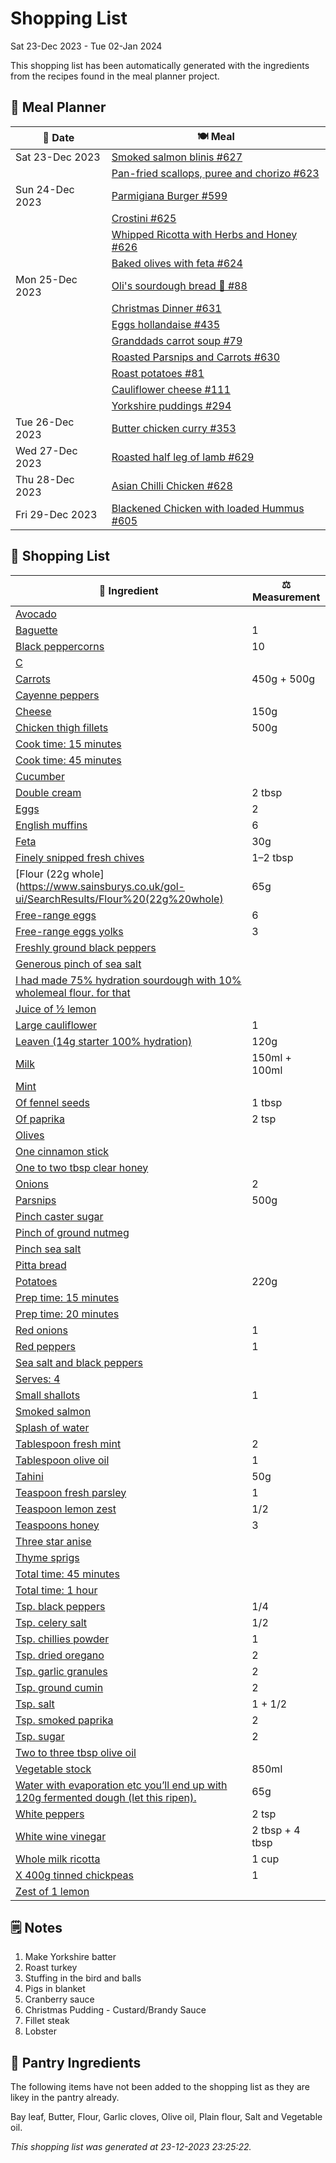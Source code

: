 # Shopping List

Sat 23-Dec 2023 - Tue 02-Jan 2024

This shopping list has been automatically generated with the ingredients from the recipes found in the meal planner project.

## 📅 Meal Planner

|📅 Date| 🍽️ Meal|
|----|----|
|Sat 23-Dec 2023|[Smoked salmon blinis #627](https://github.com/jcallaghan/The-Cookbook/issues/627)|
||[Pan-fried scallops, puree and chorizo #623](https://github.com/jcallaghan/The-Cookbook/issues/623)|
|Sun 24-Dec 2023|[Parmigiana Burger #599](https://github.com/jcallaghan/The-Cookbook/issues/599)|
||[Crostini #625](https://github.com/jcallaghan/The-Cookbook/issues/625)|
||[Whipped Ricotta with Herbs and Honey #626](https://github.com/jcallaghan/The-Cookbook/issues/626)|
||[Baked olives with feta #624](https://github.com/jcallaghan/The-Cookbook/issues/624)|
|Mon 25-Dec 2023|[Oli's sourdough bread 🍞 #88](https://github.com/jcallaghan/The-Cookbook/issues/88)|
||[Christmas Dinner #631](https://github.com/jcallaghan/The-Cookbook/issues/631)|
||[Eggs hollandaise #435](https://github.com/jcallaghan/The-Cookbook/issues/435)|
||[Granddads carrot soup #79](https://github.com/jcallaghan/The-Cookbook/issues/79)|
||[Roasted Parsnips and Carrots #630](https://github.com/jcallaghan/The-Cookbook/issues/630)|
||[Roast potatoes  #81](https://github.com/jcallaghan/The-Cookbook/issues/81)|
||[Cauliflower cheese #111](https://github.com/jcallaghan/The-Cookbook/issues/111)|
||[Yorkshire puddings #294](https://github.com/jcallaghan/The-Cookbook/issues/294)|
|Tue 26-Dec 2023|[Butter chicken curry #353](https://github.com/jcallaghan/The-Cookbook/issues/353)|
|Wed 27-Dec 2023|[Roasted half leg of lamb #629](https://github.com/jcallaghan/The-Cookbook/issues/629)|
|Thu 28-Dec 2023|[Asian Chilli Chicken #628](https://github.com/jcallaghan/The-Cookbook/issues/628)|
|Fri 29-Dec 2023|[Blackened Chicken with loaded Hummus #605](https://github.com/jcallaghan/The-Cookbook/issues/605)|

## 🛒 Shopping List

| 🍌 Ingredient| ⚖️ Measurement|
|----------|-----------|
|[Avocado](https://www.sainsburys.co.uk/gol-ui/SearchResults/Avocado)||
|[Baguette](https://www.sainsburys.co.uk/gol-ui/SearchResults/Baguette)|1|
|[Black peppercorns](https://www.sainsburys.co.uk/gol-ui/SearchResults/Black%20peppercorns)|10|
|[C](https://www.sainsburys.co.uk/gol-ui/SearchResults/C)||
|[Carrots](https://www.sainsburys.co.uk/gol-ui/SearchResults/Carrots)|450g + 500g|
|[Cayenne peppers](https://www.sainsburys.co.uk/gol-ui/SearchResults/Cayenne%20peppers)||
|[Cheese](https://www.sainsburys.co.uk/gol-ui/SearchResults/Cheese)|150g|
|[Chicken thigh fillets](https://www.sainsburys.co.uk/gol-ui/SearchResults/Chicken%20thigh%20fillets)|500g|
|[Cook time: 15 minutes](https://www.sainsburys.co.uk/gol-ui/SearchResults/Cook%20time:%2015%20minutes)||
|[Cook time: 45 minutes](https://www.sainsburys.co.uk/gol-ui/SearchResults/Cook%20time:%2045%20minutes)||
|[Cucumber](https://www.sainsburys.co.uk/gol-ui/SearchResults/Cucumber)||
|[Double cream](https://www.sainsburys.co.uk/gol-ui/SearchResults/Double%20cream)|2 tbsp|
|[Eggs](https://www.sainsburys.co.uk/gol-ui/SearchResults/Eggs)|2|
|[English muffins](https://www.sainsburys.co.uk/gol-ui/SearchResults/English%20muffins)|6|
|[Feta](https://www.sainsburys.co.uk/gol-ui/SearchResults/Feta)|30g|
|[Finely snipped fresh chives](https://www.sainsburys.co.uk/gol-ui/SearchResults/Finely%20snipped%20fresh%20chives)|1–2 tbsp|
|[Flour (22g whole](https://www.sainsburys.co.uk/gol-ui/SearchResults/Flour%20(22g%20whole)|65g|
|[Free-range eggs](https://www.sainsburys.co.uk/gol-ui/SearchResults/Free-range%20eggs)|6|
|[Free-range eggs yolks](https://www.sainsburys.co.uk/gol-ui/SearchResults/Free-range%20eggs%20yolks)|3|
|[Freshly ground black peppers](https://www.sainsburys.co.uk/gol-ui/SearchResults/Freshly%20ground%20black%20peppers)||
|[Generous pinch of sea salt](https://www.sainsburys.co.uk/gol-ui/SearchResults/Generous%20pinch%20of%20sea%20salt)||
|[I had made 75% hydration sourdough with 10% wholemeal flour. for that](https://www.sainsburys.co.uk/gol-ui/SearchResults/I%20had%20made%2075%%20hydration%20sourdough%20with%2010%%20wholemeal%20flour.%20for%20that)||
|[Juice of ½ lemon](https://www.sainsburys.co.uk/gol-ui/SearchResults/Juice%20of%20½%20lemon)||
|[Large cauliflower](https://www.sainsburys.co.uk/gol-ui/SearchResults/Large%20cauliflower)|1|
|[Leaven (14g starter 100% hydration)](https://www.sainsburys.co.uk/gol-ui/SearchResults/Leaven%20(14g%20starter%20100%%20hydration))|120g|
|[Milk](https://www.sainsburys.co.uk/gol-ui/SearchResults/Milk)|150ml + 100ml|
|[Mint](https://www.sainsburys.co.uk/gol-ui/SearchResults/Mint)||
|[Of fennel seeds](https://www.sainsburys.co.uk/gol-ui/SearchResults/Of%20fennel%20seeds)|1 tbsp|
|[Of paprika](https://www.sainsburys.co.uk/gol-ui/SearchResults/Of%20paprika)|2 tsp|
|[Olives](https://www.sainsburys.co.uk/gol-ui/SearchResults/Olives)||
|[One cinnamon stick](https://www.sainsburys.co.uk/gol-ui/SearchResults/One%20cinnamon%20stick)||
|[One to two tbsp clear honey](https://www.sainsburys.co.uk/gol-ui/SearchResults/One%20to%20two%20tbsp%20clear%20honey)||
|[Onions](https://www.sainsburys.co.uk/gol-ui/SearchResults/Onions)|2|
|[Parsnips](https://www.sainsburys.co.uk/gol-ui/SearchResults/Parsnips)|500g|
|[Pinch caster sugar](https://www.sainsburys.co.uk/gol-ui/SearchResults/Pinch%20caster%20sugar)||
|[Pinch of ground nutmeg](https://www.sainsburys.co.uk/gol-ui/SearchResults/Pinch%20of%20ground%20nutmeg)||
|[Pinch sea salt](https://www.sainsburys.co.uk/gol-ui/SearchResults/Pinch%20sea%20salt)||
|[Pitta bread](https://www.sainsburys.co.uk/gol-ui/SearchResults/Pitta%20bread)||
|[Potatoes](https://www.sainsburys.co.uk/gol-ui/SearchResults/Potatoes)|220g|
|[Prep time: 15 minutes](https://www.sainsburys.co.uk/gol-ui/SearchResults/Prep%20time:%2015%20minutes)||
|[Prep time: 20 minutes](https://www.sainsburys.co.uk/gol-ui/SearchResults/Prep%20time:%2020%20minutes)||
|[Red onions](https://www.sainsburys.co.uk/gol-ui/SearchResults/Red%20onions)|1|
|[Red peppers](https://www.sainsburys.co.uk/gol-ui/SearchResults/Red%20peppers)|1|
|[Sea salt and black peppers](https://www.sainsburys.co.uk/gol-ui/SearchResults/Sea%20salt%20and%20black%20peppers)||
|[Serves: 4](https://www.sainsburys.co.uk/gol-ui/SearchResults/Serves:%204)||
|[Small shallots](https://www.sainsburys.co.uk/gol-ui/SearchResults/Small%20shallots)|1|
|[Smoked salmon](https://www.sainsburys.co.uk/gol-ui/SearchResults/Smoked%20salmon)||
|[Splash of water](https://www.sainsburys.co.uk/gol-ui/SearchResults/Splash%20of%20water)||
|[Tablespoon fresh mint](https://www.sainsburys.co.uk/gol-ui/SearchResults/Tablespoon%20fresh%20mint)|2|
|[Tablespoon olive oil](https://www.sainsburys.co.uk/gol-ui/SearchResults/Tablespoon%20olive%20oil)|1|
|[Tahini](https://www.sainsburys.co.uk/gol-ui/SearchResults/Tahini)|50g|
|[Teaspoon fresh parsley](https://www.sainsburys.co.uk/gol-ui/SearchResults/Teaspoon%20fresh%20parsley)|1|
|[Teaspoon lemon zest](https://www.sainsburys.co.uk/gol-ui/SearchResults/Teaspoon%20lemon%20zest)|1/2|
|[Teaspoons honey](https://www.sainsburys.co.uk/gol-ui/SearchResults/Teaspoons%20honey)|3|
|[Three star anise](https://www.sainsburys.co.uk/gol-ui/SearchResults/Three%20star%20anise)||
|[Thyme sprigs](https://www.sainsburys.co.uk/gol-ui/SearchResults/Thyme%20sprigs)||
|[Total time:  45 minutes](https://www.sainsburys.co.uk/gol-ui/SearchResults/Total%20time:%20%2045%20minutes)||
|[Total time: 1 hour](https://www.sainsburys.co.uk/gol-ui/SearchResults/Total%20time:%201%20hour)||
|[Tsp. black peppers](https://www.sainsburys.co.uk/gol-ui/SearchResults/Tsp.%20black%20peppers)|1/4|
|[Tsp. celery salt](https://www.sainsburys.co.uk/gol-ui/SearchResults/Tsp.%20celery%20salt)|1/2|
|[Tsp. chillies powder](https://www.sainsburys.co.uk/gol-ui/SearchResults/Tsp.%20chillies%20powder)|1|
|[Tsp. dried oregano](https://www.sainsburys.co.uk/gol-ui/SearchResults/Tsp.%20dried%20oregano)|2|
|[Tsp. garlic granules](https://www.sainsburys.co.uk/gol-ui/SearchResults/Tsp.%20garlic%20granules)|2|
|[Tsp. ground cumin](https://www.sainsburys.co.uk/gol-ui/SearchResults/Tsp.%20ground%20cumin)|2|
|[Tsp. salt](https://www.sainsburys.co.uk/gol-ui/SearchResults/Tsp.%20salt)|1 + 1/2|
|[Tsp. smoked paprika](https://www.sainsburys.co.uk/gol-ui/SearchResults/Tsp.%20smoked%20paprika)|2|
|[Tsp. sugar](https://www.sainsburys.co.uk/gol-ui/SearchResults/Tsp.%20sugar)|2|
|[Two to three tbsp olive oil](https://www.sainsburys.co.uk/gol-ui/SearchResults/Two%20to%20three%20tbsp%20olive%20oil)||
|[Vegetable stock](https://www.sainsburys.co.uk/gol-ui/SearchResults/Vegetable%20stock)|850ml|
|[Water with evaporation etc you’ll end up with 120g fermented dough (let this ripen).](https://www.sainsburys.co.uk/gol-ui/SearchResults/Water%20with%20evaporation%20etc%20you’ll%20end%20up%20with%20120g%20fermented%20dough%20(let%20this%20ripen).)|65g|
|[White peppers](https://www.sainsburys.co.uk/gol-ui/SearchResults/White%20peppers)|2 tsp|
|[White wine vinegar](https://www.sainsburys.co.uk/gol-ui/SearchResults/White%20wine%20vinegar)|2 tbsp + 4 tbsp|
|[Whole milk ricotta](https://www.sainsburys.co.uk/gol-ui/SearchResults/Whole%20milk%20ricotta)|1 cup|
|[X 400g tinned chickpeas](https://www.sainsburys.co.uk/gol-ui/SearchResults/X%20400g%20tinned%20chickpeas)|1|
|[Zest of 1 lemon](https://www.sainsburys.co.uk/gol-ui/SearchResults/Zest%20of%201%20lemon)||

## 🗒️ Notes

1. Make Yorkshire batter
1. Roast turkey
1. Stuffing in the bird and balls
1. Pigs in blanket
1. Cranberry sauce
1. Christmas Pudding - Custard/Brandy Sauce
1. Fillet steak
1. Lobster

## 🏪 Pantry Ingredients

The following items have not been added to the shopping list as they are likey in the pantry already.

Bay leaf, Butter, Flour, Garlic cloves, Olive oil, Plain flour, Salt and Vegetable oil.


_This shopping list was generated at 23-12-2023 23:25:22._